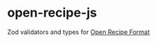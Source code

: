 
# open-recipe-js

Zod validators and types for [Open Recipe Format](https://open-recipe-format.readthedocs.io/en/latest/index.html)